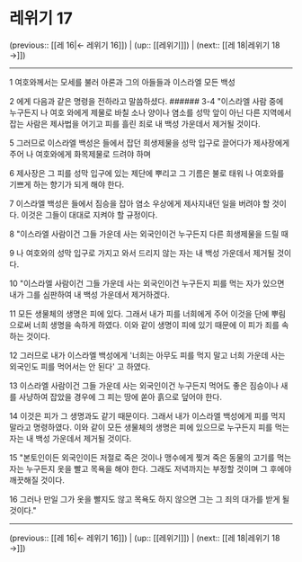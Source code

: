 # 레위기 17

(previous:: [[레 16|← 레위기 16]]) | (up:: [[레위기]]) | (next:: [[레 18|레위기 18 →]])

***




1 
여호와께서는 모세를 불러 아론과 그의 아들들과 이스라엘 모든 백성 



2 
에게 다음과 같은 명령을 전하라고 말씀하셨다. ###### 3-4 "이스라엘 사람 중에 누구든지 나 여호 와에게 제물로 바칠 소나 양이나 염소를 성막 앞이 아닌 다른 지역에서 잡는 사람은 제사법을 어기고 피를 흘린 죄로 내 백성 가운데서 제거될 것이다. 



5 
그러므로 이스라엘 백성은 들에서 잡던 희생제물을 성막 입구로 끌어다가 제사장에게 주어 나 여호와에게 화목제물로 드려야 하며 



6 
제사장은 그 피를 성막 입구에 있는 제단에 뿌리고 그 기름은 불로 태워 나 여호와를 기쁘게 하는 향기가 되게 해야 한다. 



7 
이스라엘 백성은 들에서 짐승을 잡아 염소 우상에게 제사지내던 일을 버려야 할 것이다. 이것은 그들이 대대로 지켜야 할 규정이다. 



8 
"이스라엘 사람이건 그들 가운데 사는 외국인이건 누구든지 다른 희생제물을 드릴 때 



9 
나 여호와의 성막 입구로 가지고 와서 드리지 않는 자는 내 백성 가운데서 제거될 것이다. 



10 
"이스라엘 사람이건 그들 가운데 사는 외국인이건 누구든지 피를 먹는 자가 있으면 내가 그를 심판하여 내 백성 가운데서 제거하겠다. 



11 
모든 생물체의 생명은 피에 있다. 그래서 내가 피를 너희에게 주어 이것을 단에 뿌림으로써 너희 생명을 속하게 하였다. 이와 같이 생명이 피에 있기 때문에 이 피가 죄를 속하는 것이다. 



12 
그러므로 내가 이스라엘 백성에게 '너희는 아무도 피를 먹지 말고 너희 가운데 사는 외국인도 피를 먹어서는 안 된다' 고 하였다. 



13 
이스라엘 사람이건 그들 가운데 사는 외국인이건 누구든지 먹어도 좋은 짐승이나 새를 사냥하여 잡았을 경우에 그 피는 땅에 쏟아 흙으로 덮어야 한다. 



14 
이것은 피가 그 생명과도 같기 때문이다. 그래서 내가 이스라엘 백성에게 피를 먹지 말라고 명령하였다. 이와 같이 모든 생물체의 생명은 피에 있으므로 누구든지 피를 먹는 자는 내 백성 가운데서 제거될 것이다. 



15 
"본토인이든 외국인이든 저절로 죽은 것이나 맹수에게 찢겨 죽은 동물의 고기를 먹는 자는 누구든지 옷을 빨고 목욕을 해야 한다. 그래도 저녁까지는 부정할 것이며 그 후에야 깨끗해질 것이다. 



16 
그러나 만일 그가 옷을 빨지도 않고 목욕도 하지 않으면 그는 그 죄의 대가를 받게 될 것이다."

***

(previous:: [[레 16|← 레위기 16]]) | (up:: [[레위기]]) | (next:: [[레 18|레위기 18 →]])
